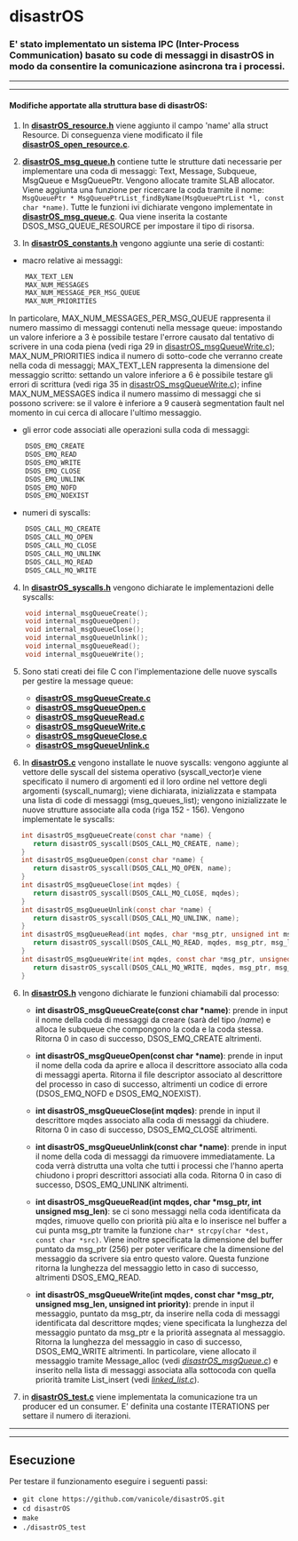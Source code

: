 # disastrOS

### E' stato implementato un sistema IPC (Inter-Process Communication) basato su code di messaggi in disastrOS in modo da consentire la comunicazione asincrona tra i processi.

************************************************************************************
************************************************************************************

#### Modifiche apportate alla struttura base di disastrOS:

1. In [**disastrOS_resource.h**](https://github.com/vanicole/disastrOS/blob/main/disastrOS_resource.h) viene aggiunto il campo 'name' alla struct Resource. Di conseguenza viene modificato il file [**disastrOS_open_resource.c**](https://github.com/vanicole/disastrOS/blob/main/disastrOS_open_resource.c).


2. [**disastrOS_msg_queue.h**](https://github.com/vanicole/disastrOS/blob/main/disastrOS_msg_queue.h) contiene tutte le strutture dati necessarie per implementare una coda di messaggi: Text, Message, Subqueue, MsgQueue e MsgQueuePtr. Vengono allocate tramite SLAB allocator.
Viene aggiunta una funzione per ricercare la coda tramite il nome: `MsgQueuePtr * MsgQueuePtrList_findByName(MsgQueuePtrList *l, const char *name)`.
Tutte le funzioni ivi dichiarate vengono implementate in [**disastrOS_msg_queue.c**](https://github.com/vanicole/disastrOS/blob/main/disastrOS_msg_queue.c). Qua viene inserita la costante DSOS_MSG_QUEUE_RESOURCE per impostare il tipo di risorsa.


3. In [**disastrOS_constants.h**](https://github.com/vanicole/disastrOS/blob/main/disastrOS_constants.h) vengono aggiunte una serie di costanti:
  - macro relative ai messaggi:
```c
	MAX_TEXT_LEN
  	MAX_NUM_MESSAGES
  	MAX_NUM_MESSAGE_PER_MSG_QUEUE
  	MAX_NUM_PRIORITIES
```

In particolare, MAX_NUM_MESSAGES_PER_MSG_QUEUE rappresenta il numero massimo di messaggi contenuti nella message queue: impostando un valore inferiore a 3 è possibile testare l'errore causato dal tentativo di scrivere in una coda piena (vedi riga 29 in [disastrOS_msgQueueWrite.c](https://github.com/vanicole/disastrOS/blob/main/disastrOS_msgQueueWrite.c)); MAX_NUM_PRIORITIES indica il numero di sotto-code che verranno create nella coda di messaggi; MAX_TEXT_LEN rappresenta la dimensione del messaggio scritto: settando un valore inferiore a 6 è possibile testare gli errori di scrittura (vedi riga 35 in [disastrOS_msgQueueWrite.c](https://github.com/vanicole/disastrOS/blob/main/disastrOS_msgQueueWrite.c)); infine MAX_NUM_MESSAGES indica il numero massimo di messaggi che si possono scrivere: se il valore è inferiore a 9 causerà segmentation fault nel momento in cui cerca di allocare l'ultimo messaggio.


  - gli error code associati alle operazioni sulla coda di messaggi:
```c
	DSOS_EMQ_CREATE
  	DSOS_EMQ_READ
  	DSOS_EMQ_WRITE
  	DSOS_EMQ_CLOSE
  	DSOS_EMQ_UNLINK
  	DSOS_EMQ_NOFD
  	DSOS_EMQ_NOEXIST
```
  - numeri di syscalls:
```c
  	DSOS_CALL_MQ_CREATE
  	DSOS_CALL_MQ_OPEN
  	DSOS_CALL_MQ_CLOSE
  	DSOS_CALL_MQ_UNLINK
  	DSOS_CALL_MQ_READ
  	DSOS_CALL_MQ_WRITE
```

4. In [**disastrOS_syscalls.h**](https://github.com/vanicole/disastrOS/blob/main/disastrOS_syscalls.h) vengono dichiarate le implementazioni delle syscalls:
```c
   	void internal_msgQueueCreate();
   	void internal_msgQueueOpen();
   	void internal_msgQueueClose();
   	void internal_msgQueueUnlink();
   	void internal_msgQueueRead();
   	void internal_msgQueueWrite();
```

5. Sono stati creati dei file C con l'implementazione delle nuove syscalls per gestire la message queue:
   - [**disastrOS_msgQueueCreate.c**](https://github.com/vanicole/disastrOS/blob/main/disastrOS_msgQueueCreate.c)
   - [**disastrOS_msgQueueOpen.c**](https://github.com/vanicole/disastrOS/blob/main/disastrOS_msgQueueOpen.c)
   - [**disastrOS_msgQueueRead.c**](https://github.com/vanicole/disastrOS/blob/main/disastrOS_msgQueueRead.c)
   - [**disastrOS_msgQueueWrite.c**](https://github.com/vanicole/disastrOS/blob/main/disastrOS_msgQueueWrite.c)
   - [**disastrOS_msgQueueClose.c**](https://github.com/vanicole/disastrOS/blob/main/disastrOS_msgQueueClose.c)
   - [**disastrOS_msgQueueUnlink.c**](https://github.com/vanicole/disastrOS/blob/main/disastrOS_msgQueueUnlink.c)


5. In [**disastrOS.c**](https://github.com/vanicole/disastrOS/blob/main/disastrOS.c) vengono installate le nuove syscalls: vengono aggiunte al vettore delle syscall del sistema operativo (syscall_vector)e viene specificato il numero di argomenti ed il loro ordine nel vettore degli argomenti (syscall_numarg); viene dichiarata, inizializzata e stampata una lista di code di messaggi (msg_queues_list); vengono inizializzate le nuove strutture associate alla coda (riga 152 - 156). Vengono implementate le syscalls:

```c
   int disastrOS_msgQueueCreate(const char *name) {
      return disastrOS_syscall(DSOS_CALL_MQ_CREATE, name);
   }
   int disastrOS_msgQueueOpen(const char *name) {
      return disastrOS_syscall(DSOS_CALL_MQ_OPEN, name);
   }
   int disastrOS_msgQueueClose(int mqdes) {
      return disastrOS_syscall(DSOS_CALL_MQ_CLOSE, mqdes);
   }
   int disastrOS_msgQueueUnlink(const char *name) {
      return disastrOS_syscall(DSOS_CALL_MQ_UNLINK, name);
   }
   int disastrOS_msgQueueRead(int mqdes, char *msg_ptr, unsigned int msg_len) {
      return disastrOS_syscall(DSOS_CALL_MQ_READ, mqdes, msg_ptr, msg_len);
   }
   int disastrOS_msgQueueWrite(int mqdes, const char *msg_ptr, unsigned msg_len, unsigned int priority) {
      return disastrOS_syscall(DSOS_CALL_MQ_WRITE, mqdes, msg_ptr, msg_len, priority);
   }
```

6. In [**disastrOS.h**](https://github.com/vanicole/disastrOS/blob/main/disastrOS.h) vengono dichiarate le funzioni chiamabili dal processo:

   - **int disastrOS_msgQueueCreate(const char *name)**: prende in input il nome della coda di messaggi da creare (sarà del tipo _/name_) e alloca le subqueue che compongono la coda e la coda stessa. Ritorna 0 in caso di successo, DSOS_EMQ_CREATE altrimenti.

   - **int disastrOS_msgQueueOpen(const char *name)**: prende in input il nome della coda da aprire e alloca il descrittore associato alla coda di messaggi aperta. Ritorna il file descriptor associato al descrittore del processo in caso di successo, altrimenti un codice di errore (DSOS_EMQ_NOFD e DSOS_EMQ_NOEXIST).

   - **int disastrOS_msgQueueClose(int mqdes)**: prende in input il descrittore mqdes associato alla coda di messaggi da chiudere. Ritorna 0 in caso di successo, DSOS_EMQ_CLOSE altrimenti.

   - **int disastrOS_msgQueueUnlink(const char *name)**: prende in input il nome della coda di messaggi da rimuovere immediatamente. La coda verrà distrutta una volta che tutti i processi che l'hanno aperta chiudono i propri descrittori associati alla coda. Ritorna 0 in caso di successo, DSOS_EMQ_UNLINK altrimenti.

   - **int disastrOS_msgQueueRead(int mqdes, char *msg_ptr, int unsigned msg_len)**: se ci sono messaggi nella coda identificata da mqdes, rimuove quello con priorità più alta e lo inserisce nel buffer a cui punta msg_ptr tramite la funzione `char* strcpy(char *dest, const char *src)`. Viene inoltre specificata la dimensione del buffer puntato da msg_ptr (256) per poter verificare che la dimensione del messaggio da scrivere sia entro questo valore. Questa funzione ritorna la lunghezza del messaggio letto in caso di successo, altrimenti DSOS_EMQ_READ.

   - **int disastrOS_msgQueueWrite(int mqdes, const char *msg_ptr, unsigned msg_len, unsigned int priority)**: prende in input il messaggio, puntato da msg_ptr, da inserire nella coda di messaggi identificata dal descrittore mqdes; viene specificata la lunghezza del messaggio puntato da msg_ptr e la priorità assegnata al messaggio. Ritorna la lunghezza del messaggio in caso di successo, DSOS_EMQ_WRITE altrimenti.
In particolare, viene allocato il messaggio tramite Message_alloc (vedi [*disastrOS_msgQueue.c*](https://github.com/vanicole/disastrOS/blob/main/disastrOS_msg_queue.c)) e inserito nella lista di messaggi associata alla sottocoda con quella priorità tramite List_insert (vedi [*linked_list.c*](https://github.com/vanicole/disastrOS/blob/main/disastrOS_msgQueueCreate.c)).

7. in [**disastrOS_test.c**](https://github.com/vanicole/disastrOS/blob/main/disastrOS_test.c) viene implementata la comunicazione tra un producer ed un consumer.
E' definita una costante ITERATIONS per settare il numero di iterazioni.

****************************************************************************************************************
****************************************************************************************************************
## Esecuzione

Per testare il funzionamento eseguire i seguenti passi:
* `git clone https://github.com/vanicole/disastrOS.git`
* `cd disastrOS`
* `make`
* `./disastrOS_test`
















